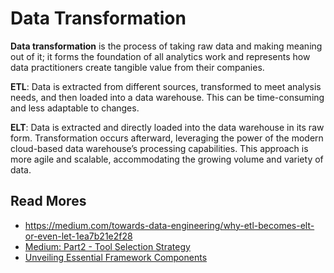 # Data Transformation

**Data transformation** is the process of taking raw data and making meaning out
of it; it forms the foundation of all analytics work and represents how data
practitioners create tangible value from their companies.

**ETL**: Data is extracted from different sources, transformed to meet analysis needs,
and then loaded into a data warehouse. This can be time-consuming and less adaptable
to changes.

**ELT**: Data is extracted and directly loaded into the data warehouse in its raw form.
Transformation occurs afterward, leveraging the power of the modern cloud-based
data warehouse’s processing capabilities. This approach is more agile and scalable,
accommodating the growing volume and variety of data.

## Read Mores

- https://medium.com/towards-data-engineering/why-etl-becomes-elt-or-even-let-1ea7b21e2f28
- [Medium: Part2 - Tool Selection Strategy](https://medium.com/the-modern-scientist/data-ingestion-part-2-tool-selection-strategy-07c6ca7aeddb)
- [Unveiling Essential Framework Components](https://rkniyer999.medium.com/demystifying-data-ingestion-unveiling-essential-framework-components-in-a-data-lake-0ac448ac8918)
